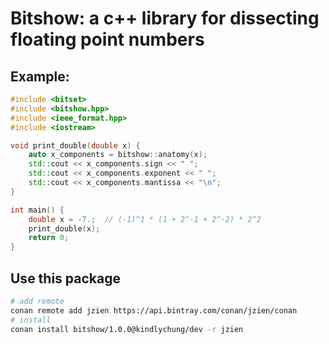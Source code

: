 # Bitshow: a c++ library for dissecting floating point numbers

## Example:

```cpp
#include <bitset>
#include <bitshow.hpp>
#include <ieee_format.hpp>
#include <iostream>

void print_double(double x) {
    auto x_components = bitshow::anatomy(x);
    std::cout << x_components.sign << " ";
    std::cout << x_components.exponent << " ";
    std::cout << x_components.mantissa << "\n";
}

int main() {
    double x = -7.;  // (-1)^1 * (1 + 2^-1 + 2^-2) * 2^2
    print_double(x);
    return 0;
}
```

## Use this package

```sh
# add remote
conan remote add jzien https://api.bintray.com/conan/jzien/conan 
# install
conan install bitshow/1.0.0@kindlychung/dev -r jzien
```
